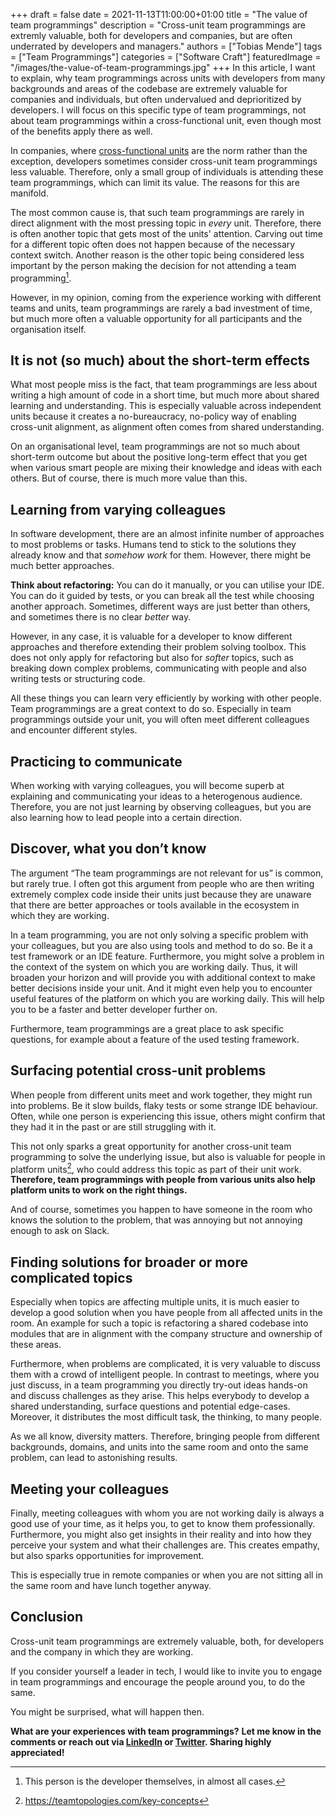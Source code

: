 +++ 
draft = false
date = 2021-11-13T11:00:00+01:00
title = "The value of team programmings"
description = "Cross-unit team programmings are extremly valuable, both for developers and companies, but are often underrated by developers and managers."
authors = ["Tobias Mende"]
tags = ["Team Programmings"]
categories = ["Software Craft"]
featuredImage = "/images/the-value-of-team-programmings.jpg"
+++
In this article, I want to explain, why team programmings across units with developers from many backgrounds and areas of the codebase are extremely valuable for companies and individuals, but often undervalued and deprioritized by developers. I will focus on this specific type of team programmings, not about team programmings within a cross-functional unit, even though most of the benefits apply there as well.

In companies, where [cross-functional units](/blog/cross-functional-units-uni-functional-teams/#cross-functional-units) are the norm rather than the exception, developers sometimes consider cross-unit team programmings less valuable. Therefore, only a small group of individuals is attending these team programmings, which can limit its value. The reasons for this are manifold.

The most common cause is, that such team programmings are rarely in direct alignment with the most pressing topic in *every* unit. Therefore, there is often another topic that gets most of the units' attention. Carving out time for a different topic often does not happen because of the necessary context switch. Another reason is the other topic being considered less important by the person making the decision for not attending a team programming[^1]. 

[^1]: This person is the developer themselves, in almost all cases.

However, in my opinion, coming from the experience working with different teams and units, team programmings are rarely a bad investment of time, but much more often a valuable opportunity for all participants and the organisation itself.

## It is not (so much) about the short-term effects
What most people miss is the fact, that team programmings are less about writing a high amount of code in a short time, but much more about shared learning and understanding. This is especially valuable across independent units because it creates a no-bureaucracy, no-policy way of enabling cross-unit alignment, as alignment often comes from shared understanding.

On an organisational level, team programmings are not so much about short-term outcome but about the positive long-term effect that you get when various smart people are mixing their knowledge and ideas with each others. But of course, there is much more value than this.

## Learning from varying colleagues
In software development, there are an almost infinite number of approaches to most problems or tasks. Humans tend to stick to the solutions they already know and that *somehow work* for them. However, there might be much better approaches.

**Think about refactoring:** You can do it manually, or you can utilise your IDE. You can do it guided by tests, or you can break all the test while choosing another approach. Sometimes, different ways are just better than others, and sometimes there is no clear *better* way.

However, in any case, it is valuable for a developer to know different approaches and therefore extending their problem solving toolbox. This does not only apply for refactoring but also for *softer* topics, such as breaking down complex problems, communicating with people and also writing tests or structuring code.

All these things you can learn very efficiently by working with other people. Team programmings are a great context to do so. Especially in team programmings outside your unit, you will often meet different colleagues and encounter different styles.

## Practicing to communicate
When working with varying colleagues, you will become superb at explaining and communicating your ideas to a heterogenous audience. Therefore, you are not just learning by observing colleagues, but you are also learning how to lead people into a certain direction.

## Discover, what you don’t know
The argument “The team programmings are not relevant for us” is common, but rarely true. I often got this argument from people who are then writing extremely complex code inside their units just because they are unaware that there are better approaches or tools available in the ecosystem in which they are working.

In a team programming, you are not only solving a specific problem with your colleagues, but you are also using tools and method to do so. Be it a test framework or an IDE feature. Furthermore, you might solve a problem in the context of the system on which you are working daily. Thus, it will broaden your horizon and will provide you with additional context to make better decisions inside your unit. And it might even help you to encounter useful features of the platform on which you are working daily. This will help you to be a faster and better developer further on.

Furthermore, team programmings are a great place to ask specific questions, for example about a feature of the used testing framework.

## Surfacing potential cross-unit problems
When people from different units meet and work together, they might run into problems. Be it slow builds, flaky tests or some strange IDE behaviour. Often, while one person is experiencing this issue, others might confirm that they had it in the past or are still struggling with it.

This not only sparks a great opportunity for another cross-unit team programming to solve the underlying issue, but also is valuable for people in platform units[^2], who could address this topic as part of their unit work. **Therefore, team programmings with people from various units also help platform units to work on the right things.**

[^2]: https://teamtopologies.com/key-concepts

And of course, sometimes you happen to have someone in the room who knows the solution to the problem, that was annoying but not annoying enough to ask on Slack.

## Finding solutions for broader or more complicated topics
Especially when topics are affecting multiple units, it is much easier to develop a good solution when you have people from all affected units in the room. An example for such a topic is refactoring a shared codebase into modules that are in alignment with the company structure and ownership of these areas.

Furthermore, when problems are complicated, it is very valuable to discuss them with a crowd of intelligent people. In contrast to meetings, where you just discuss, in a team programming you directly try-out ideas hands-on and discuss challenges as they arise. This helps everybody to develop a shared understanding, surface questions and potential edge-cases. Moreover, it distributes the most difficult task, the thinking, to many people.

As we all know, diversity matters. Therefore, bringing people from different backgrounds, domains, and units into the same room and onto the same problem, can lead to astonishing results.

## Meeting your colleagues
Finally, meeting colleagues with whom you are not working daily is always a good use of your time, as it helps you, to get to know them professionally. Furthermore, you might also get insights in their reality and into how they perceive your system and what their challenges are. This creates empathy, but also sparks opportunities for improvement.

This is especially true in remote companies or when you are not sitting all in the same room and have lunch together anyway.

## Conclusion
Cross-unit team programmings are extremely valuable, both, for developers and the company in which they are working. 

If you consider yourself a leader in tech, I would like to invite you to engage in team programmings and encourage the people around you, to do the same.

You might be surprised, what will happen then.

 **What are your experiences with team programmings?**
 **Let me know in the comments or reach out via [LinkedIn](https://www.linkedin.com/in/tobiasmende/) or [Twitter](https://twitter.com/Tobias_Mende). Sharing highly appreciated!**